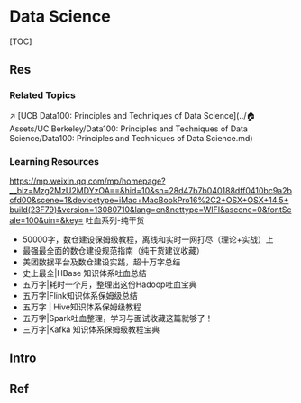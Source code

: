 # Data Science

[TOC]



## Res
### Related Topics
↗️ [UCB Data100: Principles and Techniques of Data Science](../🏠 Assets/UC Berkeley/Data100: Principles and Techniques of Data Science/Data100: Principles and Techniques of Data Science.md)


### Learning Resources
https://mp.weixin.qq.com/mp/homepage?__biz=Mzg2MzU2MDYzOA==&hid=10&sn=28d47b7b040188dff0410bc9a2bcfd00&scene=1&devicetype=iMac+MacBookPro16%2C2+OSX+OSX+14.5+build(23F79)&version=13080710&lang=en&nettype=WIFI&ascene=0&fontScale=100&uin=&key=
吐血系列-纯干货
- 50000字，数仓建设保姆级教程，离线和实时一网打尽（理论+实战）上
- 最强最全面的数仓建设规范指南（纯干货建议收藏）
- 美团数据平台及数仓建设实践，超十万字总结
- 史上最全|HBase 知识体系吐血总结
- 五万字|耗时一个月，整理出这份Hadoop吐血宝典
- 五万字|Flink知识体系保姆级总结
- 五万字 | Hive知识体系保姆级教程
- 五万字|Spark吐血整理，学习与面试收藏这篇就够了！
- 三万字|Kafka 知识体系保姆级教程宝典



## Intro



## Ref
